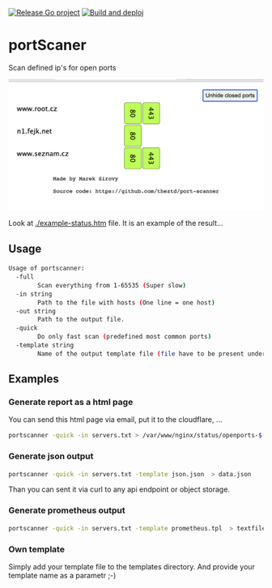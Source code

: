 [![Release Go project](https://github.com/theztd/port-scanner/actions/workflows/release.yml/badge.svg)](https://github.com/theztd/port-scanner/actions/workflows/release.yml)
[![Build and deploj](https://github.com/theztd/port-scanner/actions/workflows/build_and_deploy.yml/badge.svg)](https://github.com/theztd/port-scanner/actions/workflows/build_and_deploy.yml)

# portScaner

Scan defined ip's for open ports

![./images/printscreen.png](./images/printscreen.png)

Look at [./example-status.htm](example-status.htm) file. It is an example of the result...

## Usage

```bash
Usage of portscanner:
  -full
        Scan everything from 1-65535 (Super slow)
  -in string
        Path to the file with hosts (One line = one host)
  -out string
        Path to the output file.
  -quick
        Do only fast scan (predefined most common ports)
  -template string
        Name of the output template file (file have to be present under ./template directory).
```

## Examples


### Generate report as a html page

You can send this html page via email, put it to the cloudflare, ...

```bash
portscanner -quick -in servers.txt > /var/www/nginx/status/openports-$(date +%F).html
```


### Generate json output

```bash
portscanner -quick -in servers.txt -template json.json  > data.json
```
Than you can sent it via curl to any api endpoint or object storage.

### Generate prometheus output

```bash
portscanner -quick -in servers.txt -template prometheus.tpl  > textfile_portscanner.prom
```

### Own template

Simply add your template file to the templates directory. And provide your template name as a parametr ;-)
